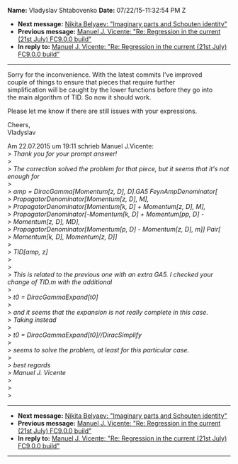 **Name:** Vladyslav Shtabovenko
**Date:** 07/22/15-11:32:54 PM Z

  - **Next message:** [Nikita Belyaev: "Imaginary parts and Schouten
    identity"](0956.html)
  - **Previous message:** [Manuel J. Vicente: "Re: Regression in the
    current (21st July) FC9.0.0 build"](0954.html)
  - **In reply to:** [Manuel J. Vicente: "Re: Regression in the current
    (21st July) FC9.0.0 build"](0954.html)

-----

Sorry for the inconvenience. With the latest commits I've improved  
couple of things to ensure that pieces that require further  
simplification will be caught by the lower functions before they go
into  
the main algorithm of TID. So now it should work.  

Please let me know if there are still issues with your expressions.  

Cheers,  
Vladyslav  

Am 22.07.2015 um 19:11 schrieb Manuel J.Vicente:  
*\> Thank you for your prompt answer\!*  
*\>*  
*\> The correction solved the problem for that piece, but it seems that
it's not enough for*  
*\>*  
*\> amp = DiracGamma[Momentum[z, D], D].GA5
FeynAmpDenominator[*  
*\> PropagatorDenominator[Momentum[z, D], M],*  
*\> PropagatorDenominator[Momentum[k, D] + Momentum[z,
D], M],*  
*\> PropagatorDenominator[-Momentum[k, D] + Momentum[pp,
D] -*  
*\> Momentum[z, D], MD],*  
*\> PropagatorDenominator[Momentum[p, D] - Momentum[z,
D], m]] Pair[*  
*\> Momentum[k, D], Momentum[z, D]]*  
*\>*  
*\> TID[amp, z]*  
*\>*  
*\>*  
*\> This is related to the previous one with an extra GA5. I checked
your change of TID.m with the additional*  
*\>*  
*\> t0 = DiracGammaExpand[t0]*  
*\>*  
*\> and it seems that the expansion is not really complete in this
case.*  
*\> Taking instead*  
*\>*  
*\> t0 = DiracGammaExpand[t0]//DiracSimplify*  
*\>*  
*\> seems to solve the problem, at least for this particular case.*  
*\>*  
*\> best regards*  
*\> Manuel J. Vicente*  
*\>*  
*\>*  
*\>*  

-----

  - **Next message:** [Nikita Belyaev: "Imaginary parts and Schouten
    identity"](0956.html)
  - **Previous message:** [Manuel J. Vicente: "Re: Regression in the
    current (21st July) FC9.0.0 build"](0954.html)
  - **In reply to:** [Manuel J. Vicente: "Re: Regression in the current
    (21st July) FC9.0.0 build"](0954.html)

-----


